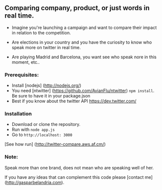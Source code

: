 ## Comparing company, product, or just words in real time.

* Imagine you're launching a campaign and want to compare their impact in relation to the competition.

* Are elections in your country and you have the curiosity to know who speak more on twitter in real time.

* Are playing Madrid and Barcelona, you want see who speak nore in this moment, etc..

### Prerequisites:
* Install [nodejs] (http://nodejs.org/)
* You need [ntwitter] (https://github.com/AvianFlu/ntwitter) `npm install`. Be sure to have it in your package.json
* Best if you know about the twitter API https://dev.twitter.com/

### Installation

* Download or clone the repository.
* Run with `node app.js`
* Go to `http://localhost: 3000`

[See how run] (http://twitter-compare.aws.af.cm/)

### Note:
Speak more than one brand, does not mean who are speaking well of her.

If you have any ideas that can complement this code please [contact me] (http://gasparbelandria.com).
